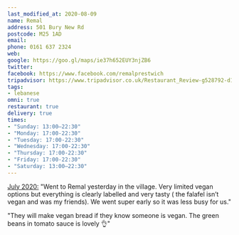 ```yaml
---
last_modified_at: 2020-08-09
name: Remal
address: 501 Bury New Rd
postcode: M25 1AD
email:
phone: 0161 637 2324
web: 
google: https://goo.gl/maps/ie37h652EUY3njZB6
twitter:
facebook: https://www.facebook.com/remalprestwich
tripadvisor: https://www.tripadvisor.co.uk/Restaurant_Review-g528792-d17594297-Reviews-Remal_Restaurant-Prestwich_Bury_Greater_Manchester_England.html
tags:
- lebanese
omni: true
restaurant: true
delivery: true
times:
- "Sunday: 13:00–22:30"
- "Monday: 17:00-22:30"
- "Tuesday: 17:00-22:30"
- "Wednesday: 17:00-22:30"
- "Thursday: 17:00-22:30"
- "Friday: 17:00-22:30"
- "Saturday: 13:00–22:30"
---
```


[July 2020:](https://www.facebook.com/groups/veganprestwich/permalink/1155907251453356/) "Went to Remal yesterday in the village. Very limited vegan options but everything is clearly labelled and very tasty ( the falafel isn’t vegan and was my friends). We went super early so it was less busy for us."

"They will make vegan bread if they know someone is vegan. The green beans in tomato sauce is lovely 👌"
